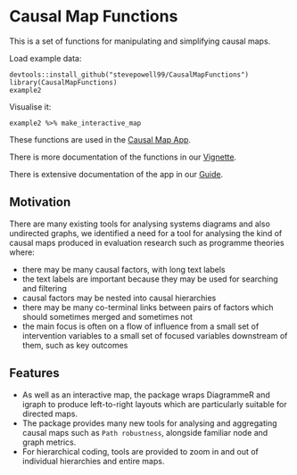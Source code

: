 # Causal Map Functions

This is a set of functions for manipulating and simplifying causal maps. 

Load example data:

```
devtools::install_github("stevepowell99/CausalMapFunctions")
library(CausalMapFunctions)
example2
```

Visualise it:

```
example2 %>% make_interactive_map
```

These functions are used in the [Causal Map App](https://causalmap.shinyapps.io/CausalMap2/). 

There is more documentation of the functions in our [Vignette](articles/examples.html). 

There is extensive documentation of the app in our [Guide](https://guide.causalmap.app/). 


## Motivation

There are many existing tools for analysing systems diagrams and also undirected graphs, we identified a need for a tool for analysing the kind of causal maps produced in evaluation research such as programme theories where:

- there may be many causal factors, with long text labels 
- the text labels are important because they may be used for searching and filtering
- causal factors may be nested into causal hierarchies
- there may be many co-terminal links between pairs of factors which should sometimes merged and sometimes not
- the main focus is often on a flow of influence from a small set of intervention variables to a small set of focused variables downstream of them, such as key outcomes 

## Features

- As well as an interactive map, the package wraps DiagrammeR and igraph to produce left-to-right layouts which are particularly suitable for directed maps.
- The package provides many new tools for analysing and aggregating causal maps such as `Path robustness`, alongside familiar node and graph metrics.
- For hierarchical coding, tools are provided to zoom in and out of individual hierarchies and entire maps.


